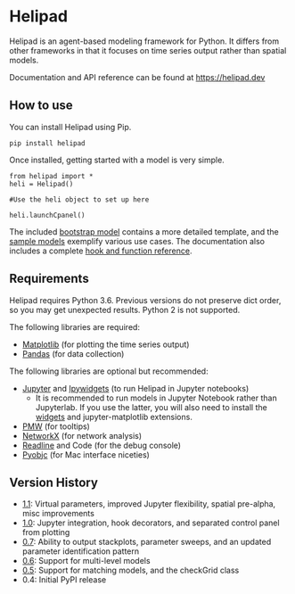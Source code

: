 # Helipad

Helipad is an agent-based modeling framework for Python. It differs from other frameworks in that it focuses on time series output rather than spatial models.

Documentation and API reference can be found at https://helipad.dev

## How to use

You can install Helipad using Pip.

	pip install helipad

Once installed, getting started with a model is very simple. 

	from helipad import *
	heli = Helipad()
	
	#Use the heli object to set up here
	
	heli.launchCpanel()

The included [bootstrap model](https://github.com/charwick/helipad/blob/master/sample-models/bootstrap.py) contains a more detailed template, and the [sample models](https://github.com/charwick/helipad/tree/master/sample-models) exemplify various use cases. The documentation also includes a complete [hook and function reference](https://helipad.dev/functions/).

## Requirements

Helipad requires Python 3.6. Previous versions do not preserve dict order, so you may get unexpected results. Python 2 is not supported.

The following libraries are required:

* [Matplotlib](https://matplotlib.org/) (for plotting the time series output)
* [Pandas](https://pandas.pydata.org/) (for data collection)

The following libraries are optional but recommended:

* [Jupyter](https://jupyter.org/) and [Ipywidgets](https://pypi.org/project/ipywidgets/) (to run Helipad in Jupyter notebooks)
    * It is recommended to run models in Jupyter Notebook rather than Jupyterlab. If you use the latter, you will also need to install the [widgets](https://ipywidgets.readthedocs.io/en/latest/user_install.html#installing-the-jupyterlab-extension) and jupyter-matplotlib extensions.
* [PMW](https://pypi.org/project/Pmw/) (for tooltips)
* [NetworkX](http://networkx.github.io/) (for network analysis)
* [Readline](https://pypi.org/project/readline/) and Code (for the debug console)
* [Pyobjc](https://pypi.org/project/pyobjc/) (for Mac interface niceties)

## Version History

* [1.1](https://helipad.dev/2020/10/helipad-1-1/): Virtual parameters, improved Jupyter flexibility, spatial pre-alpha, misc improvements
* [1.0](https://helipad.dev/2020/08/helipad-1-0/): Jupyter integration, hook decorators, and separated control panel from plotting
* [0.7](https://helipad.dev/2020/06/helipad-0-7/): Ability to output stackplots, parameter sweeps, and an updated parameter identification pattern
* [0.6](https://helipad.dev/2020/05/helipad-0-6/): Support for multi-level models
* [0.5](https://helipad.dev/2020/03/helipad-0-5/): Support for matching models, and the checkGrid class
* 0.4: Initial PyPI release
